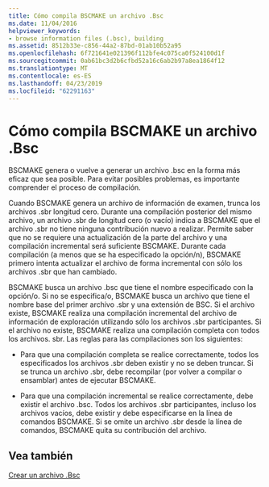 ```yaml
---
title: Cómo compila BSCMAKE un archivo .Bsc
ms.date: 11/04/2016
helpviewer_keywords:
- browse information files (.bsc), building
ms.assetid: 8512b33e-c856-44a2-87bd-01ab10b52a95
ms.openlocfilehash: 6f721641e021396f112bfe4c075ca0f524100d1f
ms.sourcegitcommit: 0ab61bc3d2b6cfbd52a16c6ab2b97a8ea1864f12
ms.translationtype: MT
ms.contentlocale: es-ES
ms.lasthandoff: 04/23/2019
ms.locfileid: "62291163"
---
```

# <a name="how-bscmake-builds-a-bsc-file"></a>Cómo compila BSCMAKE un archivo .Bsc

BSCMAKE genera o vuelve a generar un archivo .bsc en la forma más eficaz que sea posible. Para evitar posibles problemas, es importante comprender el proceso de compilación.

Cuando BSCMAKE genera un archivo de información de examen, trunca los archivos .sbr longitud cero. Durante una compilación posterior del mismo archivo, un archivo .sbr de longitud cero (o vacío) indica a BSCMAKE que el archivo .sbr no tiene ninguna contribución nuevo a realizar. Permite saber que no se requiere una actualización de la parte del archivo y una compilación incremental será suficiente BSCMAKE. Durante cada compilación (a menos que se ha especificado la opción/n), BSCMAKE primero intenta actualizar el archivo de forma incremental con sólo los archivos .sbr que han cambiado.

BSCMAKE busca un archivo .bsc que tiene el nombre especificado con la opción/o. Si no se especifica/o, BSCMAKE busca un archivo que tiene el nombre base del primer archivo .sbr y una extensión de BSC. Si el archivo existe, BSCMAKE realiza una compilación incremental del archivo de información de exploración utilizando sólo los archivos .sbr participantes. Si el archivo no existe, BSCMAKE realiza una compilación completa con todos los archivos. sbr. Las reglas para las compilaciones son los siguientes:

- Para que una compilación completa se realice correctamente, todos los especificados los archivos .sbr deben existir y no se deben truncar. Si se trunca un archivo .sbr, debe recompilar (por volver a compilar o ensamblar) antes de ejecutar BSCMAKE.

- Para que una compilación incremental se realice correctamente, debe existir el archivo .bsc. Todos los archivos .sbr participantes, incluso los archivos vacíos, debe existir y debe especificarse en la línea de comandos BSCMAKE. Si se omite un archivo .sbr desde la línea de comandos, BSCMAKE quita su contribución del archivo.

## <a name="see-also"></a>Vea también

[Crear un archivo .Bsc](building-a-dot-bsc-file.md)
